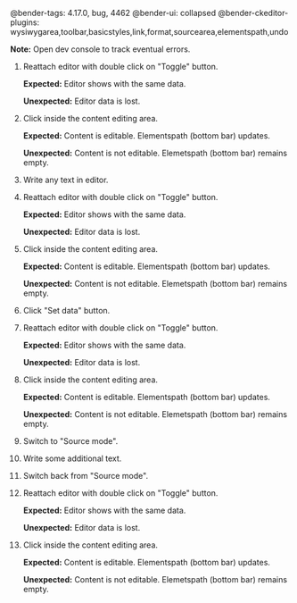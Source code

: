 @bender-tags: 4.17.0, bug, 4462
@bender-ui: collapsed
@bender-ckeditor-plugins: wysiwygarea,toolbar,basicstyles,link,format,sourcearea,elementspath,undo

**Note:** Open dev console to track eventual errors.

1. Reattach editor with double click on "Toggle" button.

	**Expected:** Editor shows with the same data.

	**Unexpected:** Editor data is lost.

2. Click inside the content editing area.

	**Expected:** Content is editable. Elementspath (bottom bar) updates.

	**Unexpected:** Content is not editable. Elemetspath (bottom bar) remains empty.

3. Write any text in editor.

4. Reattach editor with double click on "Toggle" button.

	**Expected:** Editor shows with the same data.

	**Unexpected:** Editor data is lost.

5. Click inside the content editing area.

	**Expected:** Content is editable. Elementspath (bottom bar) updates.

	**Unexpected:** Content is not editable. Elemetspath (bottom bar) remains empty.

6. Click "Set data" button.

7. Reattach editor with double click on "Toggle" button.

	**Expected:** Editor shows with the same data.

	**Unexpected:** Editor data is lost.

8. Click inside the content editing area.

	**Expected:** Content is editable. Elementspath (bottom bar) updates.

	**Unexpected:** Content is not editable. Elemetspath (bottom bar) remains empty.

9. Switch to "Source mode".

10. Write some additional text.

11. Switch back from "Source mode".

10. Reattach editor with double click on "Toggle" button.

	**Expected:** Editor shows with the same data.

	**Unexpected:** Editor data is lost.

11. Click inside the content editing area.

	**Expected:** Content is editable. Elementspath (bottom bar) updates.

	**Unexpected:** Content is not editable. Elemetspath (bottom bar) remains empty.
